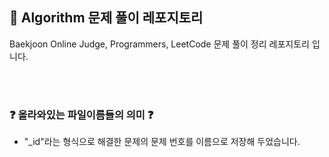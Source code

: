 ## 💯 Algorithm 문제 풀이 레포지토리

Baekjoon Online Judge, Programmers, LeetCode 문제 풀이 정리 레포지토리 입니다.
     
 
</br>
</br>

### ❓ 올라와있는 파일이름들의 의미 ❓

- "_id"라는 형식으로 해결한 문제의 문제 번호를 이름으로 저장해 두었습니다.
